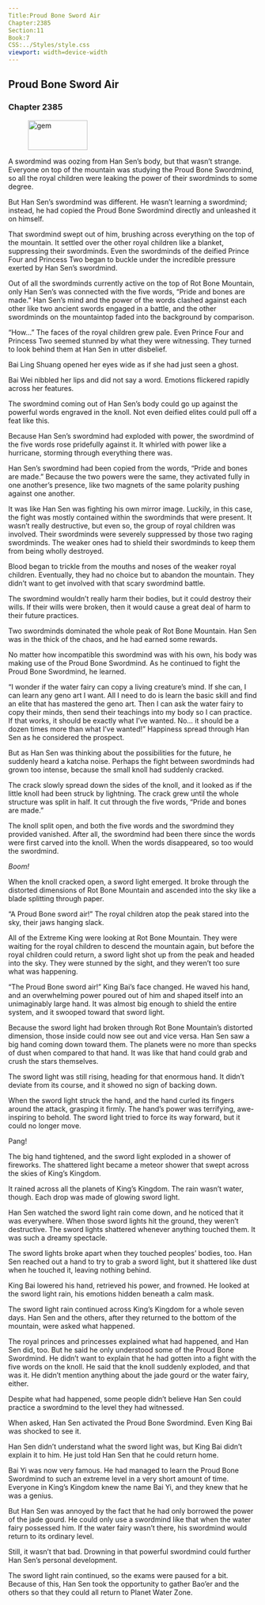 ```yaml
---
Title:Proud Bone Sword Air 
Chapter:2385 
Section:11 
Book:7 
CSS:../Styles/style.css 
viewport: width=device-width
---
```

  
## Proud Bone Sword Air
### Chapter 2385
  
<figure>
	<img src="../Images/gem.gif" alt="gem" id="gem" width="120" height="60" />
</figure>
  

  
A swordmind was oozing from Han Sen’s body, but that wasn’t strange. Everyone on top of the mountain was studying the Proud Bone Swordmind, so all the royal children were leaking the power of their swordminds to some degree.

But Han Sen’s swordmind was different. He wasn’t learning a swordmind; instead, he had copied the Proud Bone Swordmind directly and unleashed it on himself.

That swordmind swept out of him, brushing across everything on the top of the mountain. It settled over the other royal children like a blanket, suppressing their swordminds. Even the swordminds of the deified Prince Four and Princess Two began to buckle under the incredible pressure exerted by Han Sen’s swordmind.

Out of all the swordminds currently active on the top of Rot Bone Mountain, only Han Sen’s was connected with the five words, “Pride and bones are made.” Han Sen’s mind and the power of the words clashed against each other like two ancient swords engaged in a battle, and the other swordminds on the mountaintop faded into the background by comparison.

“How…” The faces of the royal children grew pale. Even Prince Four and Princess Two seemed stunned by what they were witnessing. They turned to look behind them at Han Sen in utter disbelief.

Bai Ling Shuang opened her eyes wide as if she had just seen a ghost.

Bai Wei nibbled her lips and did not say a word. Emotions flickered rapidly across her features.

The swordmind coming out of Han Sen’s body could go up against the powerful words engraved in the knoll. Not even deified elites could pull off a feat like this.

Because Han Sen’s swordmind had exploded with power, the swordmind of the five words rose pridefully against it. It whirled with power like a hurricane, storming through everything there was.

Han Sen’s swordmind had been copied from the words, “Pride and bones are made.” Because the two powers were the same, they activated fully in one another’s presence, like two magnets of the same polarity pushing against one another.

It was like Han Sen was fighting his own mirror image. Luckily, in this case, the fight was mostly contained within the swordminds that were present. It wasn’t really destructive, but even so, the group of royal children was involved. Their swordminds were severely suppressed by those two raging swordminds. The weaker ones had to shield their swordminds to keep them from being wholly destroyed.

Blood began to trickle from the mouths and noses of the weaker royal children. Eventually, they had no choice but to abandon the mountain. They didn’t want to get involved with that scary swordmind battle.

The swordmind wouldn’t really harm their bodies, but it could destroy their wills. If their wills were broken, then it would cause a great deal of harm to their future practices.

Two swordminds dominated the whole peak of Rot Bone Mountain. Han Sen was in the thick of the chaos, and he had earned some rewards.

No matter how incompatible this swordmind was with his own, his body was making use of the Proud Bone Swordmind. As he continued to fight the Proud Bone Swordmind, he learned.

“I wonder if the water fairy can copy a living creature’s mind. If she can, I can learn any geno art I want. All I need to do is learn the basic skill and find an elite that has mastered the geno art. Then I can ask the water fairy to copy their minds, then send their teachings into my body so I can practice. If that works, it should be exactly what I’ve wanted. No… it should be a dozen times more than what I’ve wanted!” Happiness spread through Han Sen as he considered the prospect.

But as Han Sen was thinking about the possibilities for the future, he suddenly heard a katcha noise. Perhaps the fight between swordminds had grown too intense, because the small knoll had suddenly cracked.

The crack slowly spread down the sides of the knoll, and it looked as if the little knoll had been struck by lightning. The crack grew until the whole structure was split in half. It cut through the five words, “Pride and bones are made.”

The knoll split open, and both the five words and the swordmind they provided vanished. After all, the swordmind had been there since the words were first carved into the knoll. When the words disappeared, so too would the swordmind.

*Boom!*

When the knoll cracked open, a sword light emerged. It broke through the distorted dimensions of Rot Bone Mountain and ascended into the sky like a blade splitting through paper.

“A Proud Bone sword air!” The royal children atop the peak stared into the sky, their jaws hanging slack.

All of the Extreme King were looking at Rot Bone Mountain. They were waiting for the royal children to descend the mountain again, but before the royal children could return, a sword light shot up from the peak and headed into the sky. They were stunned by the sight, and they weren’t too sure what was happening.

“The Proud Bone sword air!” King Bai’s face changed. He waved his hand, and an overwhelming power poured out of him and shaped itself into an unimaginably large hand. It was almost big enough to shield the entire system, and it swooped toward that sword light.

Because the sword light had broken through Rot Bone Mountain’s distorted dimension, those inside could now see out and vice versa. Han Sen saw a big hand coming down toward them. The planets were no more than specks of dust when compared to that hand. It was like that hand could grab and crush the stars themselves.

The sword light was still rising, heading for that enormous hand. It didn’t deviate from its course, and it showed no sign of backing down.

When the sword light struck the hand, and the hand curled its fingers around the attack, grasping it firmly. The hand’s power was terrifying, awe-inspiring to behold. The sword light tried to force its way forward, but it could no longer move.

Pang!

The big hand tightened, and the sword light exploded in a shower of fireworks. The shattered light became a meteor shower that swept across the skies of King’s Kingdom.

It rained across all the planets of King’s Kingdom. The rain wasn’t water, though. Each drop was made of glowing sword light.

Han Sen watched the sword light rain come down, and he noticed that it was everywhere. When those sword lights hit the ground, they weren’t destructive. The sword lights shattered whenever anything touched them. It was such a dreamy spectacle.

The sword lights broke apart when they touched peoples’ bodies, too. Han Sen reached out a hand to try to grab a sword light, but it shattered like dust when he touched it, leaving nothing behind.

King Bai lowered his hand, retrieved his power, and frowned. He looked at the sword light rain, his emotions hidden beneath a calm mask.

The sword light rain continued across King’s Kingdom for a whole seven days. Han Sen and the others, after they returned to the bottom of the mountain, were asked what happened.

The royal princes and princesses explained what had happened, and Han Sen did, too. But he said he only understood some of the Proud Bone Swordmind. He didn’t want to explain that he had gotten into a fight with the five words on the knoll. He said that the knoll suddenly exploded, and that was it. He didn’t mention anything about the jade gourd or the water fairy, either.

Despite what had happened, some people didn’t believe Han Sen could practice a swordmind to the level they had witnessed.

When asked, Han Sen activated the Proud Bone Swordmind. Even King Bai was shocked to see it.

Han Sen didn’t understand what the sword light was, but King Bai didn’t explain it to him. He just told Han Sen that he could return home.

Bai Yi was now very famous. He had managed to learn the Proud Bone Swordmind to such an extreme level in a very short amount of time. Everyone in King’s Kingdom knew the name Bai Yi, and they knew that he was a genius.

But Han Sen was annoyed by the fact that he had only borrowed the power of the jade gourd. He could only use a swordmind like that when the water fairy possessed him. If the water fairy wasn’t there, his swordmind would return to its ordinary level.

Still, it wasn’t that bad. Drowning in that powerful swordmind could further Han Sen’s personal development.

The sword light rain continued, so the exams were paused for a bit. Because of this, Han Sen took the opportunity to gather Bao’er and the others so that they could all return to Planet Water Zone.
